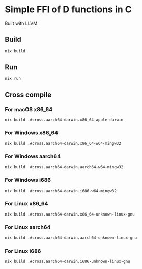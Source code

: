 # Simple FFI of D functions in C

Built with LLVM

## Build

```sh
nix build
```

## Run

```sh
nix run
```

## Cross compile

### For macOS x86_64

```sh
nix build .#cross.aarch64-darwin.x86_64-apple-darwin
```

### For Windows x86_64

```sh
nix build .#cross.aarch64-darwin.x86_64-w64-mingw32
```

### For Windows aarch64

```sh
nix build .#cross.aarch64-darwin.aarch64-w64-mingw32
```

### For Windows i686

```sh
nix build .#cross.aarch64-darwin.i686-w64-mingw32
```

### For Linux x86_64

```sh
nix build .#cross.aarch64-darwin.x86_64-unknown-linux-gnu
```

### For Linux aarch64

```sh
nix build .#cross.aarch64-darwin.aarch64-unknown-linux-gnu
```

### For Linux i686

```sh
nix build .#cross.aarch64-darwin.i686-unknown-linux-gnu
```
